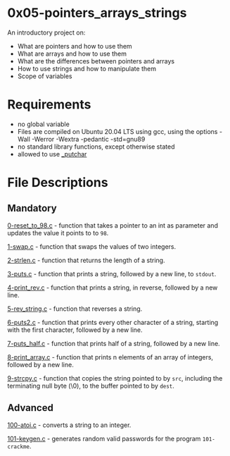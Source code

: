 # 0x05-pointers_arrays_strings
An introductory project on:

- What are pointers and how to use them
- What are arrays and how to use them
- What are the differences between pointers and arrays
- How to use strings and how to manipulate them
- Scope of variables
# Requirements
- no global variable
- Files are compiled on Ubuntu 20.04 LTS using gcc, using the options -Wall -Werror -Wextra -pedantic -std=gnu89
- no standard library functions, except otherwise stated
- allowed to use [\_putchar](https://github.com/holbertonschool/_putchar.c/blob/master/_putchar.c)
# File Descriptions
## Mandatory
[0-reset_to_98.c](./0-reset_to_98.c) - function that takes a pointer to an int as parameter and updates the value it points to to `98`.

[1-swap.c](./1-swap.c) - function that swaps the values of two integers.

[2-strlen.c](./2-strlen.c) - function that returns the length of a string.

[3-puts.c](./3-puts.c) - function that prints a string, followed by a new line, to `stdout`.

[4-print_rev.c](./4-print_rev.c) - function that prints a string, in reverse, followed by a new line.

[5-rev_string.c](./5-rev_string.c) - function that reverses a string.

[6-puts2.c](./6-puts2.c) - function that prints every other character of a string, starting with the first character, followed by a new line.

[7-puts_half.c](./7-puts_half.c) - function that prints half of a string, followed by a new line.

[8-print_array.c](./8-print_array.c) - function that prints n elements of an array of integers, followed by a new line.

[9-strcpy.c](./9-strcpy.c) - function that copies the string pointed to by `src`, including the terminating null byte (\0), to the buffer pointed to by `dest`.

## Advanced
[100-atoi.c](./100-atoi.c) - converts a string to an integer.

[101-keygen.c](./101-keygen.c) - generates random valid passwords for the program `101-crackme`.
